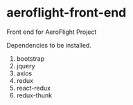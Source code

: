 # aeroflight-front-end
Front end for AeroFlight Project

Dependencies to be installed.
1. bootstrap
2. jquery
3. axios
4. redux
5. react-redux
6. redux-thunk
